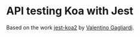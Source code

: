 # API testing Koa with Jest

Based on the work [jest-koa2](github.com/valentinogagliardi/jest-koa2) by [Valentino Gagliardi](https://www.valentinog.com).
